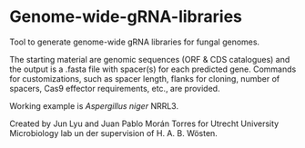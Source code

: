 # Genome-wide-gRNA-libraries
Tool to generate genome-wide gRNA libraries for fungal genomes.

The starting material are genomic sequences (ORF & CDS catalogues) and the output is a .fasta file with spacer(s) for each predicted gene. Commands for customizations, such as spacer length, flanks for cloning, number of spacers, Cas9 effector requirements, etc., are provided.

Working example is _Aspergillus niger_ NRRL3.


Created by Jun Lyu and Juan Pablo Morán Torres for Utrecht University Microbiology lab un der supervision of H. A. B. Wösten.
